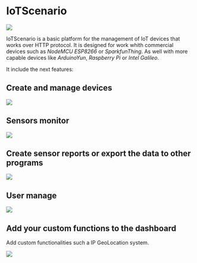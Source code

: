# IoTScenario

<img src="https://s-media-cache-ak0.pinimg.com/originals/1e/d0/b8/1ed0b809b4c65fbf2ca91907ce47bb20.png">

IoTScenario is a basic platform for the management of IoT devices that works over HTTP protocol. It is designed for work whith commercial devices such as *NodeMCU ESP8266* or *SparkfunThing*. As well with more capable devices like *ArduinoYun*, *Raspberry Pi* or *Intel Galileo*.

It include the next features:

## Create and manage devices

<img src="https://s-media-cache-ak0.pinimg.com/originals/83/03/8f/83038f629b634adc8dd005546074dbe9.png">

## Sensors monitor

<img src="https://s-media-cache-ak0.pinimg.com/originals/08/7c/3f/087c3fa34065ea6614472c7f8865f651.png">

## Create sensor reports or export the data to other programs

<img src="https://s-media-cache-ak0.pinimg.com/originals/81/be/cf/81becfaece10f17dc4b2c8619eb103b2.png">

## User manage

<img src="https://s-media-cache-ak0.pinimg.com/originals/a7/65/a7/a765a7466a2e91730683b5e83d8c42d1.png">

## Add your custom functions to the dashboard

Add custom functionalities such a IP GeoLocation system.


<img src="https://s-media-cache-ak0.pinimg.com/originals/26/dc/a7/26dca72cdc0f295a3505494390faca4b.png">
